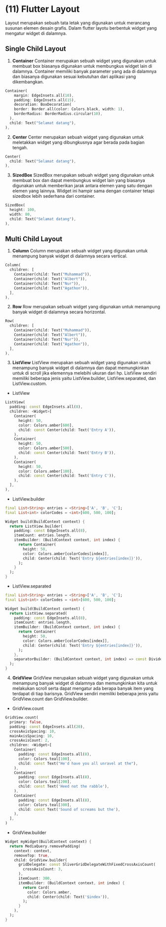 # (11) Flutter Layout

Layout merupakan sebuah tata letak yang digunakan untuk merancang susunan elemen desain grafis. Dalam flutter layotu berbentuk widget yang mengatur widget di dalamnya.

## Single Child Layout
1. **Container**
Container merupakan sebuah widget yang digunakan untuk membuat box biasanya digunakan untuk membungkus widget lain di dalamnya. Container memiliki banyak parameter yang ada di dalamnya dan biasanya digunakan sesuai kebutuhan dari aplikasi yang dikembangkan.
```dart
Container(
    margin: EdgeInsets.all(10),
    padding: EdgeInsets.all(15),
    decoration: BoxDecoration(
    border: Border.all(color: Colors.black, width: 1),
    borderRadius: BorderRadius.circular(10),
  ),
  child: Text("Selamat datang"),
),
```
2. **Center**
Center merupakan sebuah widget yang digunakan untuk meletakkan widget yang dibungkusnya agar berada pada bagian tengah.
```dart
Center(
  child: Text("Selamat datang"),
),
```
3. **SizedBox**
SizedBox merupakan sebuah widget yang digunakan untuk membuat box dan dapat membungkus widget lain yang biasanya digunakan untuk memberikan jarak antara elemen yang satu dengan elemen yang lainnya. Widget ini hampir sama dengan container tetapi sizedbox lebih sederhana dari container.
```dart
SizedBox(
  height: 100,
  width: 80,
  child: Text("Selamat datang"),
),
```

## Multi Child Layout
1. **Column**
Column merupakan sebuah widget yang digunakan untuk menampung banyak widget di dalamnya secara vertical.
```dart
Column(
  children: [
    Container(child: Text("Muhammad")),
    Container(child: Text("Albert")),
    Container(child: Text("Nur")),
    Container(child: Text("Agathon")),
  ],
),
```
2. **Row**
Row merupakan sebuah widget yang digunakan untuk menampung banyak widget di dalamnya secara horizontal.
```dart
Row(
  children: [
    Container(child: Text("Muhammad")),
    Container(child: Text("Albert")),
    Container(child: Text("Nur")),
    Container(child: Text("Agathon")),
  ],
),
```
3. **ListView**
ListView merupakan sebuah widget yang digunakan untuk menampung banyak widget di dalamnya dan dapat memungkinkan untuk di scroll jika elemennya melebihi ukuran dari hp. ListView sendiri memiliki beberapa jenis yaitu ListView.builder, ListView.separated, dan ListView.custom.
- ListView
```dart
ListView(
  padding: const EdgeInsets.all(8),
  children: <Widget>[
    Container(
      height: 50,
      color: Colors.amber[600],
      child: const Center(child: Text('Entry A')),
    ),
    Container(
      height: 50,
      color: Colors.amber[500],
      child: const Center(child: Text('Entry B')),
    ),
    Container(
      height: 50,
      color: Colors.amber[100],
      child: const Center(child: Text('Entry C')),
    ),
  ],
),
```
- ListView.builder
```dart
final List<String> entries = <String>['A', 'B', 'C'];
final List<int> colorCodes = <int>[600, 500, 100];

Widget build(BuildContext context) {
  return ListView.builder(
    padding: const EdgeInsets.all(8),
    itemCount: entries.length,
    itemBuilder: (BuildContext context, int index) {
      return Container(
        height: 50,
        color: Colors.amber[colorCodes[index]],
        child: Center(child: Text('Entry ${entries[index]}')),
      );
    }
  );
}
```
- ListView.separated
```dart
final List<String> entries = <String>['A', 'B', 'C'];
final List<int> colorCodes = <int>[600, 500, 100];

Widget build(BuildContext context) {
  return ListView.separated(
    padding: const EdgeInsets.all(8),
    itemCount: entries.length,
    itemBuilder: (BuildContext context, int index) {
      return Container(
        height: 50,
        color: Colors.amber[colorCodes[index]],
        child: Center(child: Text('Entry ${entries[index]}')),
      );
    },
    separatorBuilder: (BuildContext context, int index) => const Divider(),
  );
}
```
4. **GridView**
GridView merupakan sebuah widget yang digunakan untuk menampung banyak widget di dalamnya dan memungkinkan kita untuk melakukan scroll serta dapat mengatur ada berapa banyak item yang terdapat di tiap barisnya. GridView sendiri memiliki beberapa jenis yaitu GridView.count dan GridView.builder.
- GridView.count
```dart
GridView.count(
  primary: false,
  padding: const EdgeInsets.all(20),
  crossAxisSpacing: 10,
  mainAxisSpacing: 10,
  crossAxisCount: 2,
  children: <Widget>[
    Container(
      padding: const EdgeInsets.all(8),
      color: Colors.teal[100],
      child: const Text("He'd have you all unravel at the"),
    ),
    Container(
      padding: const EdgeInsets.all(8),
      color: Colors.teal[200],
      child: const Text('Heed not the rabble'),
    ),
    Container(
      padding: const EdgeInsets.all(8),
      color: Colors.teal[300],
      child: const Text('Sound of screams but the'),
    ),
  ],
)
```
- GridView.builder
```dart
Widget myWidget(BuildContext context) {
  return MediaQuery.removePadding(
    context: context,
    removeTop: true,
    child: GridView.builder(
      gridDelegate: const SliverGridDelegateWithFixedCrossAxisCount(
        crossAxisCount: 3,
      ),
      itemCount: 300,
      itemBuilder: (BuildContext context, int index) {
        return Card(
          color: Colors.amber,
          child: Center(child: Text('$index')),
        );
      }
    ),
  );
}
```